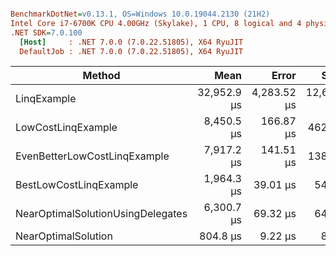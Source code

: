 ``` ini

BenchmarkDotNet=v0.13.1, OS=Windows 10.0.19044.2130 (21H2)
Intel Core i7-6700K CPU 4.00GHz (Skylake), 1 CPU, 8 logical and 4 physical cores
.NET SDK=7.0.100
  [Host]     : .NET 7.0.0 (7.0.22.51805), X64 RyuJIT
  DefaultJob : .NET 7.0.0 (7.0.22.51805), X64 RyuJIT


```
|                            Method |        Mean |       Error |       StdDev | Ratio | RatioSD |     Gen 0 |   Allocated |
|---------------------------------- |------------:|------------:|-------------:|------:|--------:|----------:|------------:|
|                       LinqExample | 32,952.9 μs | 4,283.52 μs | 12,630.07 μs | 21.61 |    0.90 | 1812.5000 | 7,680,015 B |
|                LowCostLinqExample |  8,450.5 μs |   166.87 μs |    462.40 μs | 11.27 |    0.40 |  687.5000 | 2,880,008 B |
|      EvenBetterLowCostLinqExample |  7,917.2 μs |   141.51 μs |    138.98 μs |  9.84 |    0.24 |         - |           - |
|            BestLowCostLinqExample |  1,964.3 μs |    39.01 μs |     54.69 μs |  2.47 |    0.06 |         - |           - |
| NearOptimalSolutionUsingDelegates |  6,300.7 μs |    69.32 μs |     64.85 μs |  7.82 |    0.13 |         - |           - |
|               NearOptimalSolution |    804.8 μs |     9.22 μs |      8.18 μs |  1.00 |    0.00 |         - |           - |
